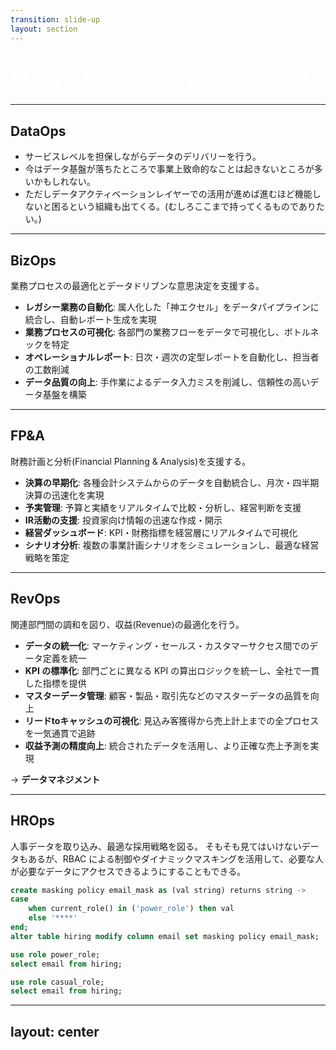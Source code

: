 ```yaml
---
transition: slide-up
layout: section
---
```


# データエンジニアは何をしているのか

<style>
h1 {
    color: #ffffff;
}
</style>

---

## DataOps

- サービスレベルを担保しながらデータのデリバリーを行う。
- 今はデータ基盤が落ちたところで事業上致命的なことは起きないところが多いかもしれない。
- ただしデータアクティベーションレイヤーでの活用が進めば進むほど機能しないと困るという組織も出てくる。(むしろここまで持ってくるものでありたい。)


---

## BizOps

業務プロセスの最適化とデータドリブンな意思決定を支援する。

- **レガシー業務の自動化**: 属人化した「神エクセル」をデータパイプラインに統合し、自動レポート生成を実現
- **業務プロセスの可視化**: 各部門の業務フローをデータで可視化し、ボトルネックを特定
- **オペレーショナルレポート**: 日次・週次の定型レポートを自動化し、担当者の工数削減
- **データ品質の向上**: 手作業によるデータ入力ミスを削減し、信頼性の高いデータ基盤を構築

---

## FP&A

財務計画と分析(Financial Planning & Analysis)を支援する。

- **決算の早期化**: 各種会計システムからのデータを自動統合し、月次・四半期決算の迅速化を実現
- **予実管理**: 予算と実績をリアルタイムで比較・分析し、経営判断を支援
- **IR活動の支援**: 投資家向け情報の迅速な作成・開示
- **経営ダッシュボード**: KPI・財務指標を経営層にリアルタイムで可視化
- **シナリオ分析**: 複数の事業計画シナリオをシミュレーションし、最適な経営戦略を策定

---

## RevOps

関連部門間の調和を図り、収益(Revenue)の最適化を行う。

- **データの統一化**: マーケティング・セールス・カスタマーサクセス間でのデータ定義を統一
- **KPI の標準化**: 部門ごとに異なる KPI の算出ロジックを統一し、全社で一貫した指標を提供
- **マスターデータ管理**: 顧客・製品・取引先などのマスターデータの品質を向上
- **リードtoキャッシュの可視化**: 見込み客獲得から売上計上までの全プロセスを一気通貫で追跡
- **収益予測の精度向上**: 統合されたデータを活用し、より正確な売上予測を実現

→ **データマネジメント**

---

## HROps

人事データを取り込み、最適な採用戦略を図る。
そもそも見てはいけないデータもあるが、RBAC による制御やダイナミックマスキングを活用して、必要な人が必要なデータにアクセスできるようにすることもできる。

```sql
create masking policy email_mask as (val string) returns string ->
case
    when current_role() in ('power_role') then val
    else '****'
end;
alter table hiring modify column email set masking policy email_mask;
```

```sql
use role power_role;
select email from hiring;
```

```sql
use role casual_role;
select email from hiring;
```

---
layout: center
---

<Tweet id="1924652955724349790" />